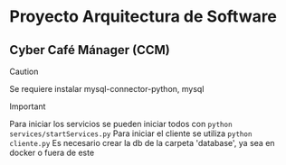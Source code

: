 # Proyecto Arquitectura de Software
## Cyber Café Mánager (CCM)

> [!CAUTION]
> Se requiere instalar mysql-connector-python, mysql

> [!IMPORTANT]
> Para iniciar los servicios se pueden iniciar todos con `python services/startServices.py`
> Para iniciar el cliente se utiliza `python cliente.py`
> Es necesario crear la db de la carpeta 'database', ya sea en docker o fuera de este
